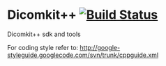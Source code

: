 Dicomkit++  [![Build Status](https://travis-ci.org/Sunhick/Dicomkitpp.svg?branch=master)](https://travis-ci.org/Sunhick/Dicomkitpp)
==========

Dicomkit++ sdk and tools  

For coding style refer to: http://google-styleguide.googlecode.com/svn/trunk/cppguide.xml
